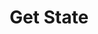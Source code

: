 ---
title: Get State
excerpt: Retrieves the [State](#schema_state) object for a valid identifiers.
api:
  file: botpress-api.json
  operationId: getState
deprecated: false
hidden: true
metadata:
  title: ''
  description: ''
  robots: index
next:
  description: ''
---